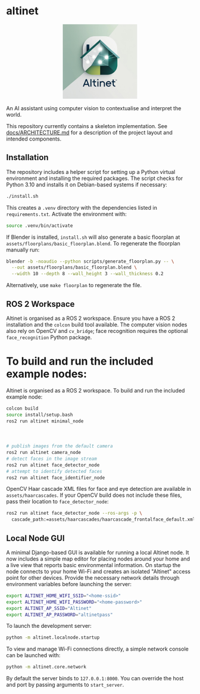 # altinet

<p align="center">
  <img src="docs/logo.png" alt="Altinet logo" width="200">
</p>

An AI assistant using computer vision to contextualise and interpret the world.

This repository currently contains a skeleton implementation. See
[docs/ARCHITECTURE.md](docs/ARCHITECTURE.md) for a description of the project
layout and intended components.

## Installation

The repository includes a helper script for setting up a Python virtual
environment and installing the required packages. The script checks for
Python 3.10 and installs it on Debian-based systems if necessary:

```bash
./install.sh
```

This creates a `.venv` directory with the dependencies listed in
`requirements.txt`. Activate the environment with:

```bash
source .venv/bin/activate
```
If Blender is installed, `install.sh` will also generate a basic floorplan at `assets/floorplans/basic_floorplan.blend`. To regenerate the floorplan manually run:

```bash
blender -b -noaudio --python scripts/generate_floorplan.py -- \
  --out assets/floorplans/basic_floorplan.blend \
  --width 10 --depth 8 --wall_height 3 --wall_thickness 0.2
```


Alternatively, use `make floorplan` to regenerate the file.
## ROS 2 Workspace



 
Altinet is organised as a ROS 2 workspace. Ensure you have a ROS 2
installation and the `colcon` build tool available. The computer vision
nodes also rely on OpenCV and `cv_bridge`; face recognition requires the
optional `face_recognition` Python package.

To build and run the included example nodes:
=======

Altinet is organised as a ROS 2 workspace. To build and run the included
example node:
 
 

```bash
colcon build
source install/setup.bash
ros2 run altinet minimal_node


 
# publish images from the default camera
ros2 run altinet camera_node
# detect faces in the image stream
ros2 run altinet face_detector_node
# attempt to identify detected faces
ros2 run altinet face_identifier_node

```

OpenCV Haar cascade XML files for face and eye detection are available in
`assets/haarcascades`. If your OpenCV build does not include these files,
pass their location to `face_detector_node`:

```bash
ros2 run altinet face_detector_node --ros-args -p \
  cascade_path:=assets/haarcascades/haarcascade_frontalface_default.xml
```



 
## Local Node GUI

A minimal Django-based GUI is available for running a local Altinet node.
It now includes a simple map editor for placing nodes around your home and a
live view that reports basic environmental information. On startup the node
connects to your home Wi-Fi and creates an isolated "Altinet" access point for
other devices. Provide the necessary network details through environment
variables before launching the server:

```bash
export ALTINET_HOME_WIFI_SSID="<home-ssid>"
export ALTINET_HOME_WIFI_PASSWORD="<home-password>"
export ALTINET_AP_SSID="Altinet"
export ALTINET_AP_PASSWORD="altinetpass"
```

To launch the development server:

```bash
python -m altinet.localnode.startup
```

To view and manage Wi-Fi connections directly, a simple network console can be
launched with:

```bash
python -m altinet.core.network
```

By default the server binds to `127.0.0.1:8000`. You can override the host
and port by passing arguments to `start_server`.
